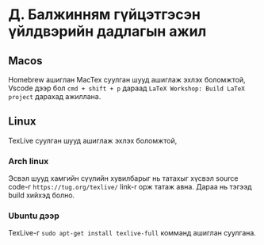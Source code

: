 # Д. Балжинням гүйцэтгэсэн үйлдвэрийн дадлагын ажил

## Macos
Homebrew ашиглан MacTex суулган шууд ашиглаж эхлэх боломжтой,
Vscode дээр бол `cmd + shift + p` дараад `LaTeX Workshop: Build LaTeX project` дарахад ажиллана.
## Linux
TexLive суулган шууд ашиглаж эхлэх боломжтой,
### Arch linux
Эсвэл шууд хамгийн сүүлийн хувилбарыг нь татахыг хүсвэл source code-г `https://tug.org/texlive/` link-r орж татаж авна.
Дараа нь тэгээд build хийхэд болно.
### Ubuntu дээр
TexLive-г `sudo apt-get install texlive-full` комманд ашиглан суулгана.
